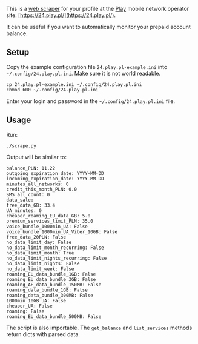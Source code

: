 This is a [web scraper](https://en.wikipedia.org/wiki/Web_scraping) for your
profile at the [Play](https://en.wikipedia.org/wiki/Play_%28telecommunications%29)
mobile network operator site: [https://24.play.pl/](https://24.play.pl/).

It can be useful if you want to automatically monitor your prepaid account
balance.

## Setup

Copy the example configuration file `24.play.pl-example.ini` into
`~/.config/24.play.pl.ini`. Make sure it is not world readable.

	cp 24.play.pl-example.ini ~/.config/24.play.pl.ini
	chmod 600 ~/.config/24.play.pl.ini

Enter your login and password in the `~/.config/24.play.pl.ini` file.

## Usage

Run:

	./scrape.py

Output will be similar to:

	balance_PLN: 11.22
	outgoing_expiration_date: YYYY-MM-DD
	incoming_expiration_date: YYYY-MM-DD
	minutes_all_networks: 0
	credit_this_month_PLN: 0.0
	SMS_all_count: 0
	data_sale:
	free_data_GB: 33.4
	UA_minutes: 0
	cheaper_roaming_EU_data_GB: 5.0
	premium_services_limit_PLN: 35.0
	voice_bundle_1000min_UA: False
	voice_bundle_1000min_UA_Viber_10GB: False
	free_data_20PLN: False
	no_data_limit_day: False
	no_data_limit_month_recurring: False
	no_data_limit_month: True
	no_data_limit_nights_recurring: False
	no_data_limit_nights: False
	no_data_limit_week: False
	roaming_EU_data_bundle_1GB: False
	roaming_EU_data_bundle_3GB: False
	roaming_AE_data_bundle_150MB: False
	roaming_data_bundle_1GB: False
	roaming_data_bundle_300MB: False
	1000min_10GB_UA: False
	cheaper_UA: False
	roaming: False
	roaming_EU_data_bundle_500MB: False

The script is also importable. The `get_balance` and `list_services` methods
return dicts with parsed data.
